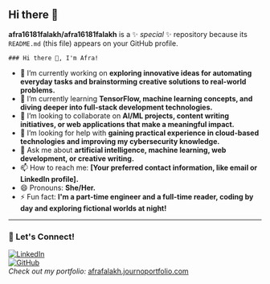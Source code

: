 ## Hi there 👋


**afra16181falakh/afra16181falakh** is a ✨ _special_ ✨ repository because its `README.md` (this file) appears on your GitHub profile.

	### Hi there 👋, I'm Afra!  

- 🔭 I’m currently working on **exploring innovative ideas for automating everyday tasks and brainstorming creative solutions to real-world problems.**  
- 🌱 I’m currently learning **TensorFlow, machine learning concepts, and diving deeper into full-stack development technologies.**  
- 👯 I’m looking to collaborate on **AI/ML projects, content writing initiatives, or web applications that make a meaningful impact.**  
- 🤔 I’m looking for help with **gaining practical experience in cloud-based technologies and improving my cybersecurity knowledge.**  
- 💬 Ask me about **artificial intelligence, machine learning, web development, or creative writing.**  
- 📫 How to reach me: **[Your preferred contact information, like email or LinkedIn profile].**  
- 😄 Pronouns: **She/Her.**  
- ⚡ Fun fact: **I'm a part-time engineer and a full-time reader, coding by day and exploring fictional worlds at night!**  

---

### 🌟 Let's Connect!  
[![LinkedIn](https://img.shields.io/badge/-LinkedIn-blue?style=flat&logo=Linkedin&logoColor=white)](https://www.linkedin.com/in/yourprofile)  
[![GitHub](https://img.shields.io/badge/-GitHub-black?style=flat&logo=github&logoColor=white)](https://github.com/yourprofile)  
*Check out my portfolio:* [afrafalakh.journoportfolio.com](https://afrafalakh.journoportfolio.com/)







